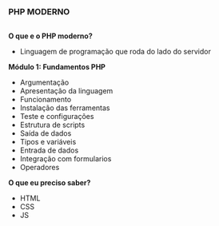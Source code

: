 ##
### PHP MODERNO
##



**O que e o PHP moderno?**
- Linguagem de programação que roda do lado do servidor


**Módulo 1: Fundamentos PHP**
- Argumentação
- Apresentação da linguagem
- Funcionamento
- Instalação das ferramentas
- Teste e configurações
- Estrutura de scripts
- Saída de dados
- Tipos e variáveis
- Entrada de dados
- Integração com formularios
- Operadores

**O que eu preciso saber?**
- HTML
- CSS
- JS



















